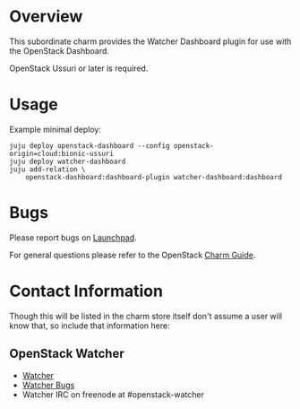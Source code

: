 # Overview

This subordinate charm provides the Watcher Dashboard plugin for use with the OpenStack Dashboard.

OpenStack Ussuri or later is required.

# Usage

Example minimal deploy:

    juju deploy openstack-dashboard --config openstack-origin=cloud:bionic-ussuri
    juju deploy watcher-dashboard
    juju add-relation \
        openstack-dashboard:dashboard-plugin watcher-dashboard:dashboard

# Bugs

Please report bugs on [Launchpad][lp-bugs-charm-watcher-dashboard].

For general questions please refer to the OpenStack [Charm Guide][cg].

# Contact Information

Though this will be listed in the charm store itself don't assume a user will
know that, so include that information here:

## OpenStack Watcher

- [Watcher][wiki-watcher]
- [Watcher Bugs][lp-bugs-watcher]
- Watcher IRC on freenode at #openstack-watcher

<!-- LINKS -->

[cg]: https://docs.openstack.org/charm-guide
[lp-bugs-charm-watcher-dashboard]: https://bugs.launchpad.net/charm-watcher-dashboard/+filebug
[lp-bugs-watcher]: https://launchpad.net/watcher
[wiki-watcher]: https://wiki.openstack.org/wiki/Watcher
